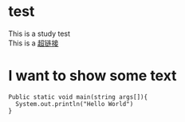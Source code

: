 # test
This is a study test
<br>
This is a [超链接](www.baidu.com)
# I want to show some text
```
Public static void main(string args[]){
  System.out.println("Hello World")
}
```
